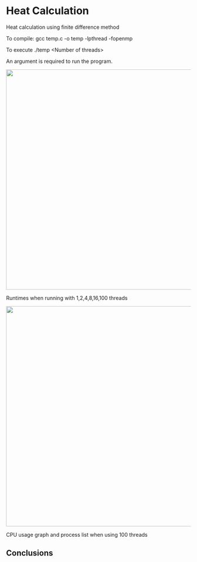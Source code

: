 
# Heat Calculation

Heat calculation using finite difference method

To compile: gcc temp.c -o temp -lpthread -fopenmp

To execute ./temp \<Number of threads\>

An argument is required to run the program.

<img src="https://github.com/abrahamdaf/parallel-programming-ITESM/blob/main/practice_3/visualResources/Execution%20time.png" width="600">

Runtimes when running with 1,2,4,8,16,100 threads

<img src="https://github.com/abrahamdaf/parallel-programming-ITESM/blob/main/practice_3/visualResources/CPU%20usage%20graph.png" width="600">

CPU usage graph and process list when using 100 threads

## Conclusions


